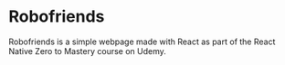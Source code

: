 # Robofriends

Robofriends is a simple webpage made with React as part of the React Native Zero to Mastery course on Udemy. 
